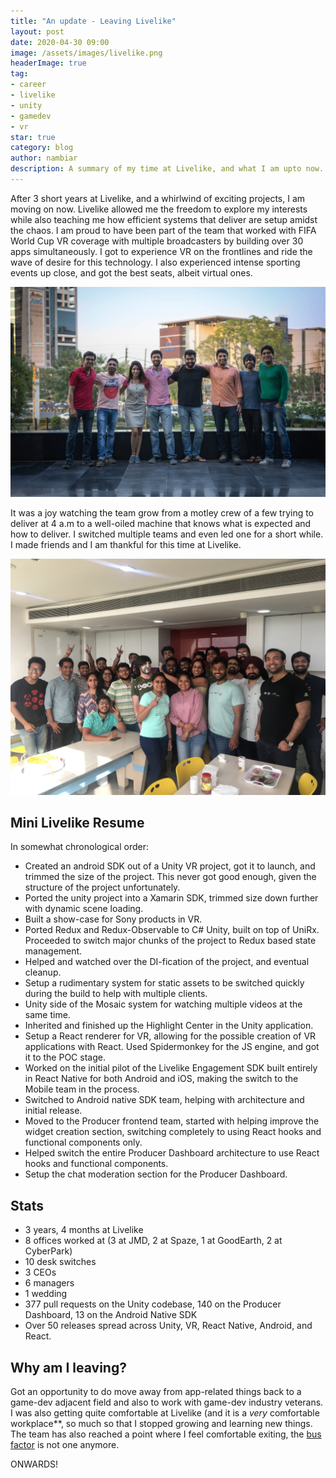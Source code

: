 ```yaml
---
title: "An update - Leaving Livelike"
layout: post
date: 2020-04-30 09:00
image: /assets/images/livelike.png
headerImage: true
tag:
- career
- livelike
- unity
- gamedev
- vr
star: true
category: blog
author: nambiar
description: A summary of my time at Livelike, and what I am upto now.
---
```


After 3 short years at Livelike, and a whirlwind of exciting projects, I am moving on now. Livelike allowed me the freedom to explore my interests while also teaching me how efficient systems that deliver are setup amidst the chaos. I am proud to have been part of the team that worked with FIFA World Cup VR coverage with multiple broadcasters by building over 30 apps simultaneously. I got to experience VR on the frontlines and ride the wave of desire for this technology. I also experienced intense sporting events up close, and got the best seats, albeit virtual ones.

![Livelike India 2017](/assets/images/livelike_og.jpg)

It was a joy watching the team grow from a motley crew of a few trying to deliver at 4 a.m to a well-oiled machine that knows what is expected and how to deliver. I switched multiple teams and even led one for a short while. I made friends and I am thankful for this time at Livelike.

![Livelike India 2018](/assets/images/livelike_2018.jpg)

## Mini Livelike Resume

In somewhat chronological order:

* Created an android SDK out of a Unity VR project, got it to launch, and trimmed the size of the project. This never got good enough, given the structure of the project unfortunately.
* Ported the unity project into a Xamarin SDK, trimmed size down further with dynamic scene loading.
* Built a show-case for Sony products in VR.
* Ported Redux and Redux-Observable to C# Unity, built on top of UniRx. Proceeded to switch major chunks of the project to Redux based state management.
* Helped and watched over the DI-fication of the project, and eventual cleanup.
* Setup a rudimentary system for static assets to be switched quickly during the build to help with multiple clients.
* Unity side of the Mosaic system for watching multiple videos at the same time.
* Inherited and finished up the Highlight Center in the Unity application.
* Setup a React renderer for VR, allowing for the possible creation of VR applications with React. Used Spidermonkey for the JS engine, and got it to the POC stage.
* Worked on the initial pilot of the Livelike Engagement SDK built entirely in React Native for both Android and iOS, making the switch to the Mobile team in the process.
* Switched to Android native SDK team, helping with architecture and initial release.
* Moved to the Producer frontend team, started with helping improve the widget creation section, switching completely to using React hooks and functional components only.
* Helped switch the entire Producer Dashboard architecture to use React hooks and functional components.
* Setup the chat moderation section for the Producer Dashboard.

## Stats

* 3 years, 4 months at Livelike
* 8 offices worked at (3 at JMD, 2 at Spaze, 1 at GoodEarth, 2 at CyberPark)
* 10 desk switches
* 3 CEOs
* 6 managers
* 1 wedding
* 377 pull requests on the Unity codebase, 140 on the Producer Dashboard, 13 on the Android Native SDK
* Over 50 releases spread across Unity, VR, React Native, Android, and React.

## Why am I leaving?

Got an opportunity to do move away from app-related things back to a game-dev adjacent field and also to work with game-dev industry veterans. I was also getting quite comfortable at Livelike (and it is a *very* comfortable workplace**, so much so that I stopped growing and learning new things. The team has also reached a point where I feel comfortable exiting, the [bus factor](https://en.wikipedia.org/wiki/Bus_factor) is not one anymore.

ONWARDS!
